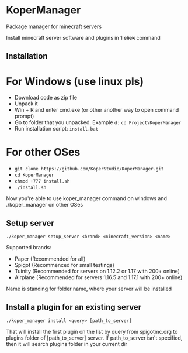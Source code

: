 # KoperManager
Package manager for minecraft servers

Install minecraft server software and plugins in 1 ~~click~~ command
## Installation
# For Windows (use linux pls)
+ Download code as zip file
+ Unpack it
+ Win + R and enter cmd.exe (or other another way to open command prompt)
+ Go to folder that you unpacked. Example `d:` `cd Project\KoperManager`
+ Run installation script: `install.bat`
# For other OSes
+ `git clone https://github.com/KoperStudio/KoperManager.git`
+ `cd KoperManager`
+ `chmod +777 install.sh`
+ `./install.sh`

Now you're able to use koper_manager command on windows and ./koper_manager on other OSes
## Setup server
`./koper_manager setup_server <brand> <minecraft_version> <name>`

Supported brands:
+ Paper (Recommended for all)
+ Spigot (Recommenced for small testings)
+ Tuinity (Recommended for servers on 1.12.2 or 1.17 with 200+ online)
+ Airplane (Recommended for servers  1.16.5 and 1.17.1 with 200+ online)

Name is standing for folder name, where your server will be installed
## Install a plugin for an existing server
`./koper_manager install <query> [path_to_server]`

That will install the first plugin on the list by query from spigotmc.org to plugins folder of \[path_to_server] server.
If path_to_server isn't specified, then it will search plugins folder in your current dir
